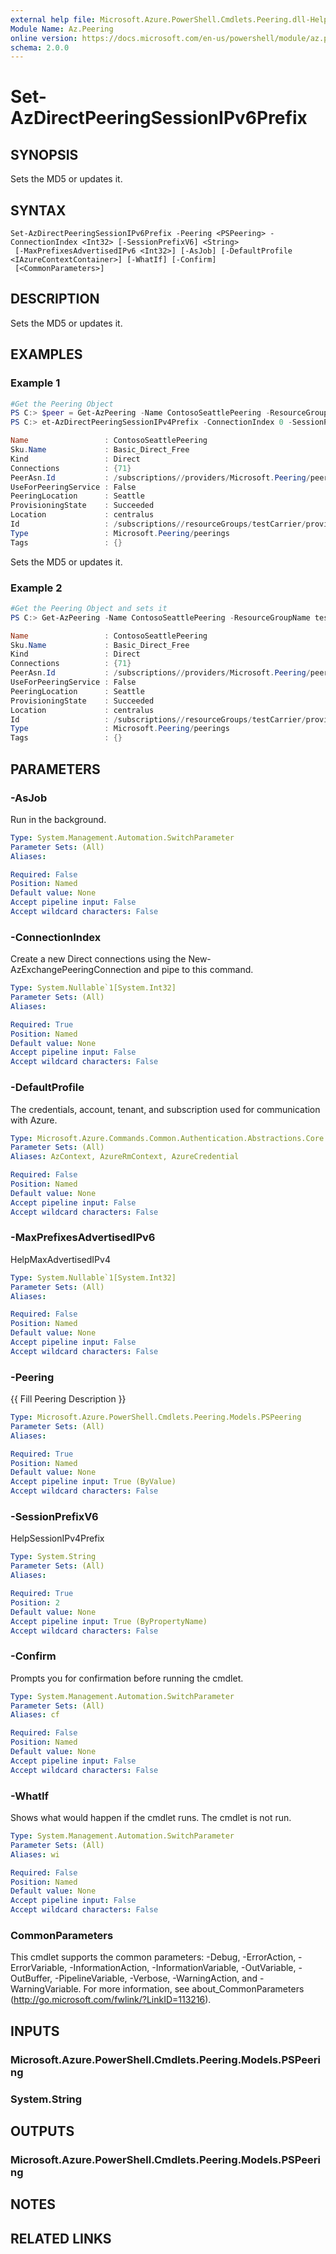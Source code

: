 ```yaml
---
external help file: Microsoft.Azure.PowerShell.Cmdlets.Peering.dll-Help.xml
Module Name: Az.Peering
online version: https://docs.microsoft.com/en-us/powershell/module/az.peering/set-AzDirectPeeringSessionIPv6Prefix
schema: 2.0.0
---
```


# Set-AzDirectPeeringSessionIPv6Prefix

## SYNOPSIS
Sets the MD5 or updates it.

## SYNTAX

```
Set-AzDirectPeeringSessionIPv6Prefix -Peering <PSPeering> -ConnectionIndex <Int32> [-SessionPrefixV6] <String>
 [-MaxPrefixesAdvertisedIPv6 <Int32>] [-AsJob] [-DefaultProfile <IAzureContextContainer>] [-WhatIf] [-Confirm]
 [<CommonParameters>]
```

## DESCRIPTION
Sets the MD5 or updates it.

## EXAMPLES

### Example 1
```powershell
#Get the Peering Object
PS C:> $peer = Get-AzPeering -Name ContosoSeattlePeering -ResourceGroupName testCarrier  
PS C:> et-AzDirectPeeringSessionIPv4Prefix -ConnectionIndex 0 -SessionPrefixV6 fe01::4/127 -MaxPrefixesAdvertisedIPv6 1000

Name                 : ContosoSeattlePeering
Sku.Name             : Basic_Direct_Free
Kind                 : Direct
Connections          : {71}
PeerAsn.Id           : /subscriptions//providers/Microsoft.Peering/peerAsns/Contoso
UseForPeeringService : False
PeeringLocation      : Seattle
ProvisioningState    : Succeeded
Location             : centralus
Id                   : /subscriptions//resourceGroups/testCarrier/providers/Microsoft.Peering/peerings/ContosoSeattlePeering
Type                 : Microsoft.Peering/peerings
Tags                 : {}
```

Sets the MD5 or updates it.

### Example 2
```powershell
#Get the Peering Object and sets it 
PS C:> Get-AzPeering -Name ContosoSeattlePeering -ResourceGroupName testCarrier | Set-AzDirectPeeringSessionIPv6Prefix -ConnectionIndex 0 -SessionPrefixV6 fe01::4/127 -MaxPrefixesAdvertisedIPv6 1000

Name                 : ContosoSeattlePeering
Sku.Name             : Basic_Direct_Free
Kind                 : Direct
Connections          : {71}
PeerAsn.Id           : /subscriptions//providers/Microsoft.Peering/peerAsns/Contoso
UseForPeeringService : False
PeeringLocation      : Seattle
ProvisioningState    : Succeeded
Location             : centralus
Id                   : /subscriptions//resourceGroups/testCarrier/providers/Microsoft.Peering/peerings/ContosoSeattlePeering
Type                 : Microsoft.Peering/peerings
Tags                 : {}
```

## PARAMETERS

### -AsJob
Run in the background.

```yaml
Type: System.Management.Automation.SwitchParameter
Parameter Sets: (All)
Aliases:

Required: False
Position: Named
Default value: None
Accept pipeline input: False
Accept wildcard characters: False
```

### -ConnectionIndex
Create a new Direct connections using the New-AzExchangePeeringConnection and pipe to this command.

```yaml
Type: System.Nullable`1[System.Int32]
Parameter Sets: (All)
Aliases:

Required: True
Position: Named
Default value: None
Accept pipeline input: False
Accept wildcard characters: False
```

### -DefaultProfile
The credentials, account, tenant, and subscription used for communication with Azure.

```yaml
Type: Microsoft.Azure.Commands.Common.Authentication.Abstractions.Core.IAzureContextContainer
Parameter Sets: (All)
Aliases: AzContext, AzureRmContext, AzureCredential

Required: False
Position: Named
Default value: None
Accept pipeline input: False
Accept wildcard characters: False
```

### -MaxPrefixesAdvertisedIPv6
HelpMaxAdvertisedIPv4

```yaml
Type: System.Nullable`1[System.Int32]
Parameter Sets: (All)
Aliases:

Required: False
Position: Named
Default value: None
Accept pipeline input: False
Accept wildcard characters: False
```

### -Peering
{{ Fill Peering Description }}

```yaml
Type: Microsoft.Azure.PowerShell.Cmdlets.Peering.Models.PSPeering
Parameter Sets: (All)
Aliases:

Required: True
Position: Named
Default value: None
Accept pipeline input: True (ByValue)
Accept wildcard characters: False
```

### -SessionPrefixV6
HelpSessionIPv4Prefix

```yaml
Type: System.String
Parameter Sets: (All)
Aliases:

Required: True
Position: 2
Default value: None
Accept pipeline input: True (ByPropertyName)
Accept wildcard characters: False
```

### -Confirm
Prompts you for confirmation before running the cmdlet.

```yaml
Type: System.Management.Automation.SwitchParameter
Parameter Sets: (All)
Aliases: cf

Required: False
Position: Named
Default value: None
Accept pipeline input: False
Accept wildcard characters: False
```

### -WhatIf
Shows what would happen if the cmdlet runs. The cmdlet is not run.

```yaml
Type: System.Management.Automation.SwitchParameter
Parameter Sets: (All)
Aliases: wi

Required: False
Position: Named
Default value: None
Accept pipeline input: False
Accept wildcard characters: False
```

### CommonParameters
This cmdlet supports the common parameters: -Debug, -ErrorAction, -ErrorVariable, -InformationAction, -InformationVariable, -OutVariable, -OutBuffer, -PipelineVariable, -Verbose, -WarningAction, and -WarningVariable. For more information, see about_CommonParameters (http://go.microsoft.com/fwlink/?LinkID=113216).

## INPUTS

### Microsoft.Azure.PowerShell.Cmdlets.Peering.Models.PSPeering

### System.String

## OUTPUTS

### Microsoft.Azure.PowerShell.Cmdlets.Peering.Models.PSPeering

## NOTES

## RELATED LINKS
